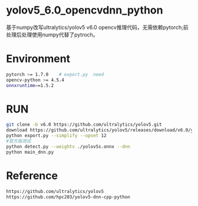 # yolov5_6.0_opencvdnn_python
基于numpy改写ultralytics/yolov5 v6.0 opencv推理代码，无需依赖pytorch;前处理后处理使用numpy代替了pytroch。

# Environment
```bash
pytorch >= 1.7.0    # export.py  need
opencv-python >= 4.5.4
onnxruntime==1.5.2
```

# RUN
```bash
git clone -b v6.0 https://github.com/ultralytics/yolov5.git
download https://github.com/ultralytics/yolov5/releases/download/v6.0/yolov5s.pt
python export.py --simplify --opset 12 
#官方版测试
python detect.py --weights ./yolov5s.onnx --dnn
python main_dnn.py
```

# Reference
```bash
https://github.com/ultralytics/yolov5
https://github.com/hpc203/yolov5-dnn-cpp-python
```
